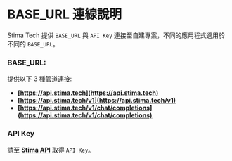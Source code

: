 # BASE_URL 連線說明

Stima Tech 提供 `BASE_URL` 與 `API Key` 連接至自建專案，不同的應用程式適用於不同的 `BASE_URL`。

### BASE_URL: 
提供以下 3 種管道連接:
- **[https://api.stima.tech](https://api.stima.tech)**
- **[https://api.stima.tech/v1](https://api.stima.tech/v1)**
- **[https://api.stima.tech/v1/chat/completions](https://api.stima.tech/v1/chat/completions)**

### API Key
請至 **[Stima API](https://api.stima.tech/token)** 取得 `API Key`。
